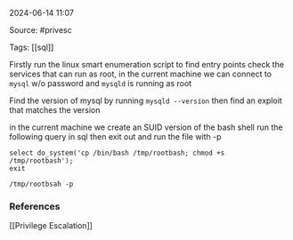 
2024-06-14 11:07

Source: #privesc 

Tags: [[sql]]

Firstly run the linux smart enumeration script to find entry points 
check the services that can run as root, in the current machine we can connect to `mysql` w/o password and `mysqld` is running as root

Find the version of mysql by running `mysqld --version` then find an exploit that matches the version 

 in the current machine we create an SUID version of the bash shell 
 run the following query in sql then exit out and run the file with -p
```
select do_system('cp /bin/bash /tmp/rootbash; chmod +s /tmp/rootbash');
exit

/tmp/rootbsah -p
```





### References
[[Privilege Escalation]]